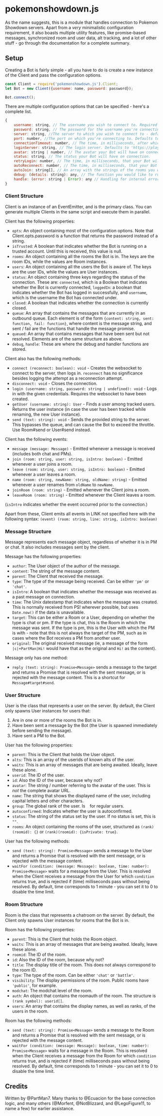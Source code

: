 # pokemonshowdown.js
As the name suggests, this is a module that handles connection to Pokemon Showdown servers. Apart from a _very_ minimalistic configuration requirement, it also boasts multiple utility features, like promise-based messages, synchronized room and user data, alt tracking, and a lot of other stuff - go through the documentation for a complete summary.

## Setup

Creating a Bot is fairly simple - all you have to do is create a new instance of the Client and pass the configuration options.

```javascript
const Client = require('pokemonshowdown.js').Client;
let Bot = new Client({username: name, password: password});

Bot.connect();
```

There are multiple configuration options that can be specified - here's a complete list.

```javascript
{
    username: string, // The username you wish to connect to. Required parameter.
    password: string, // The password for the username you're connecting to. Leave this blank if the account is unregistered.
    server: string, //The server to which you wish to connect to - defaults to 'sim.smogon.com'.
    port: number, //The port on which you're connecting to. Defaults to 8000.
    connectionTimeout: number, // The time, in milliseconds, after which your connection times out. Defaults to 2 minutes.
    loginServer: string, // The login server. Defaults to 'https://play.pokemonshowdown.com/~~showdown/action.php'.
    avatar: string | number, // The avatar your Bot will have on connection. If not specified, PS will set one randomly.
    status: string, // The status your Bot will have on connection.
    retryLogin: number, // The time, in milliseconds, that your Bot will wait before attempting to login again after a failing. If this is 0, it will not attempt to login again. Defaults to 10 seconds.
    autoReconnect: number, // The time, in milliseconds, that your Bot will wait before attempting to reconnect after a disconnect. If this is 0, it will not attempt to reconnect. Defaults to 30 seconds.
    autoJoin: string[], // An array with the strings of the rooms you want the Bot to join.
    debug: (details: string): any, // The function you would like to run on debugs. If this is a falsey value, debug messages will not be displayed. If a true value is given which is not a function, the Bot simply logs messages to the console.
    handle: (error: string | Error): any // Handling for internal errors. If a function is provided, this will run it with an error / string. The default function logs them to the console. To opt out of error handling (not recommended), set this as null.
}
```


### Client Structure
Client is an instance of an EventEmitter, and is the primary class. You can generate multiple Clients in the same script and execute them in parallel.

Client has the following properties:
* `opts`: An object containing most of the configuration options. Note that Client.opts.password is a function that returns the password instead of a string.
* `isTrusted`: A boolean that indicates whether the Bot is running on a trusted account. Until this is received, this value is null.
* `rooms`: An object containing all the rooms the Bot is in. The keys are the room IDs, while the values are Room instances.
* `users`: An object containing all the users the Bot is aware of. The keys are the user IDs, while the values are User instances.
* `status`: An object containing three keys regarding the status of the connection. These are: ``connected``, which is a Boolean that indicates whether the Bot is currently connected, ``loggedIn``: a boolean that indicates whether the Bot has logged in successfully, and ``username``, which is the username the Bot has connected under.
* `closed`: A boolean that indicates whether the connection is currently closed.
* `queue`: An array that contains the messages that are currently in an outbound queue. Each element is of the form ``{content: string, sent: function, fail: function}``, where content is the message string, and sent / fail are the functions that handle the message promise.
* `queued`: An array that contains messages that have been sent but not resolved. Elements are of the same structure as above.
* `debug`, `handle`: These are where the debug and handler functions are stored.

Client also has the following methods:
* `connect (reconnect: boolean): void` - Creates the websocket to connect to the server, then logs in. ``reconnect`` has no significance besides logging the attempt as a reconnection attempt.
* `disconnect: void` - Closes the connection.
* `login (username: string, password: string | undefined): void` - Logs in with the given credentials. Requires the websocket to have been created.
* `getUser (username: string): User` - Finds a user among tracked users. Returns the user instance (in case the user has been tracked while renaming, the new User instance).
* `send (text: string): void` - Sends the provided string to the server. This bypasses the queue, and can cause the Bot to exceed the throttle. Use Room#send or User#send instead.

Client has the following events:

* `message (message: Message)` - Emitted whenever a message is received (includes both chat and PMs).
* `join (room: string, user: string, isIntro: boolean)` - Emitted whenever a user joins a room.
* `leave (room: string, user: string, isIntro: boolean)` - Emitted whenever a user leaves a room.
* `name (room: string, newName: string, oldName: string)` - Emitted whenever a user renames from `oldName` to `newName`.
* `joinRoom (room: string)` - Emitted whenever the Client joins a room.
* `leaveRoom (room: string)` - Emitted whenever the Client leaves a room.

(`isIntro` indicates whether the event occurred prior to the connection.)

Apart from these, Client emits all events in LINK not specified here with the following syntax:
 ``(event) (room: string, line: string, isIntro: boolean)``


### Message Structure
Message represents each message object, regardless of whether it is in PM or chat. It also includes messages sent by the client.

Message has the following properties:
* `author`: The User object of the author of the message.
* `content`: The string of the message content.
* `parent`: The Client that received the message.
* `type`: The type of the message being received. Can be either `'pm'` or `'chat'`.
* `isIntro`: A boolean that indicates whether the message was received as a past message on connection.
* `time`: The Unix datestamp that indicates when the message was created. This is normally received from PS! wherever possible, but uses `Date.now()` if the data is unavailable.
* `target`: This can be either a Room or a User, depending on whether the type is chat or pm. If the type is chat, this is the Room in which the message was sent. If the type is pm, this is the User with which the PM is with - note that this is not always the target of the PM, such as in cases where the Bot receives a PM from another user.
* `original`: The original received message (ie, a message of the form `|c|+PartMan|Hi!` would have that as the original and `Hi!` as the content).

Message only has one method:
* `reply (text: string): Promise<Message>` sends a message to the target and returns a Promise that is resolved with the sent message, or is rejected with the message content. This is a shortcut for `Message#target#send`.


### User Structure
User is the class that represents a user on the server. By default, the Client only spawns User instances for users that: 
1. Are in one or more of the rooms the Bot is in.
2. Have been sent a message by the Bot (the User is spawned immediately before sending the message).
3. Have sent a PM to the Bot.

User has the following properties:
* `parent`: This is the Client that holds the User object.
* `alts`: This is an array of the userids of known alts of the user.
* `waits`: This is an array of messages that are being awaited. Ideally, leave these alone.
* `userid`: The ID of the user.
* `id`: Also the ID of the user, because why not?
* `avatar`: The string / number referring to the avatar of the user. This is _not_ the complete avatar URL.
* `name`: The string that shows the displayed name of the user, including capital letters and other characters.
* `group`: The global rank of the user. Is ` ` for regular users.
* `autoconfirmed`: Indicates whether the user is autoconfirmed.
* `status`: The string of the status set by the user. If no status is set, this is ``""``.
* `rooms`: An object containing the rooms of the user, structured as `(rank)(roomid): {}` or `(rank)(roomid): {isPrivate: true}`.

User has the following methods:
* `send (text: string): Promise<Message>` sends a message to the User and returns a Promise that is resolved with the sent message, or is rejected with the message content.
* `waitFor (condition: (message: Message): boolean, time: number): Promise<Message>` waits for a message from the User. This is resolved when the Client receives a message from the User for which `condition` returns true, and is rejected if (time) milliseconds pass without being resolved. By default, time corresponds to 1 minute - you can set it to 0 to disable the time limit.


### Room Structure
Room is the class that represents a chatroom on the server. By default, the Client only spawns User instances for rooms that the Bot is in.

Room has the following properties:
* `parent`: This is the Client that holds the Room object.
* `waits`: This is an array of messages that are being awaited. Ideally, leave these alone.
* `roomid`: The ID of the room.
* `id`: Also the ID of the room, because why not?
* `title`: The display title of the room. This does not always correspond to the room ID.
* `type`: The type of the room. Can be either `'chat'` or `'battle'`.
* `visibility`: The display permissions of the room. Public rooms have `'public'`, for example.
* `modchat`: The modchat level of the room.
* `auth`: An object that contains the roomauth of the room. The structure is `(rank symbol): userid[]`.
* `users`: An array that contains the display names, as well as ranks, of the users in the room.

Room has the following methods:
* `send (text: string): Promise<Message>` sends a message to the Room and returns a Promise that is resolved with the sent message, or is rejected with the message content.
* `waitFor (condition: (message: Message): boolean, time: number): Promise<Message>` waits for a message in the Room. This is resolved when the Client receives a message from the Room for which `condition` returns true, and is rejected if (time) milliseconds pass without being resolved. By default, time corresponds to 1 minute - you can set it to 0 to disable the time limit.

## Credits
Written by @PartMan7. Many thanks to @Ecuacion for the base connection logic, and many others (@Morfent, @NotBlizzard, and @LegoFigure11, to name a few) for earlier assistance.